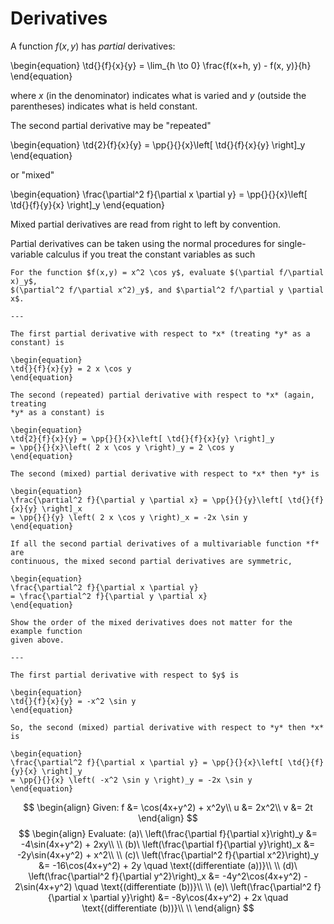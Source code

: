 # Derivatives

A function $f(x,y)$ has *partial* derivatives:

\begin{equation}
\td{}{f}{x}{y} = \lim_{h \to 0} \frac{f(x+h, y) - f(x, y)}{h}
\end{equation}

where *x* (in the denominator) indicates what is varied and *y* (outside the
parentheses) indicates what is held constant.

The second partial derivative may be "repeated"

\begin{equation}
\td{2}{f}{x}{y} = \pp{}{}{x}\left[ \td{}{f}{x}{y} \right]_y
\end{equation}

or "mixed"

\begin{equation}
\frac{\partial^2 f}{\partial x \partial y} = \pp{}{}{x}\left[ \td{}{f}{y}{x} \right]_y
\end{equation}

Mixed partial derivatives are read from right to left by convention.

Partial derivatives can be taken using the normal procedures for single-variable
calculus if you treat the constant variables as such

```{example} Taking partial derivatives
For the function $f(x,y) = x^2 \cos y$, evaluate $(\partial f/\partial x)_y$,
$(\partial^2 f/\partial x^2)_y$, and $\partial^2 f/\partial y \partial x$.

---

The first partial derivative with respect to *x* (treating *y* as a constant) is

\begin{equation}
\td{}{f}{x}{y} = 2 x \cos y
\end{equation}

The second (repeated) partial derivative with respect to *x* (again, treating
*y* as a constant) is

\begin{equation}
\td{2}{f}{x}{y} = \pp{}{}{x}\left[ \td{}{f}{x}{y} \right]_y
= \pp{}{}{x}\left( 2 x \cos y \right)_y = 2 \cos y
\end{equation}

The second (mixed) partial derivative with respect to *x* then *y* is

\begin{equation}
\frac{\partial^2 f}{\partial y \partial x} = \pp{}{}{y}\left[ \td{}{f}{x}{y} \right]_x
= \pp{}{}{y} \left( 2 x \cos y \right)_x = -2x \sin y
\end{equation}

```

```{topic} Mixed second partial derivatives
If all the second partial derivatives of a multivariable function *f* are
continuous, the mixed second partial derivatives are symmetric,

\begin{equation}
\frac{\partial^2 f}{\partial x \partial y}
= \frac{\partial^2 f}{\partial y \partial x}
\end{equation}
```

```{example} Order of mixed second partial derivatives
Show the order of the mixed derivatives does not matter for the example function
given above.

---

The first partial derivative with respect to $y$ is

\begin{equation}
\td{}{f}{x}{y} = -x^2 \sin y
\end{equation}

So, the second (mixed) partial derivative with respect to *y* then *x* is

\begin{equation}
\frac{\partial^2 f}{\partial x \partial y} = \pp{}{}{x}\left[ \td{}{f}{y}{x} \right]_y
= \pp{}{}{x} \left( -x^2 \sin y \right)_y = -2x \sin y
\end{equation}
```

$$
\begin{align}
Given:
f &= \cos(4x+y^2) + x^2y\\
u &= 2x^2\\
v &= 2t
\end{align}
$$
$$
\begin{align}
Evaluate:
(a)\ \left(\frac{\partial f}{\partial x}\right)_y &= -4\sin(4x+y^2) + 2xy\\
\\
(b)\ \left(\frac{\partial f}{\partial y}\right)_x &= -2y\sin(4x+y^2) + x^2\\
\\
(c)\ \left(\frac{\partial^2 f}{\partial x^2}\right)_y &= -16\cos(4x+y^2) + 2y \quad \text{(differentiate (a))}\\
\\
(d)\ \left(\frac{\partial^2 f}{\partial y^2}\right)_x &= -4y^2\cos(4x+y^2) - 2\sin(4x+y^2) \quad \text{(differentiate (b))}\\
\\
(e)\ \left(\frac{\partial^2 f}{\partial x \partial y}\right) &= -8y\cos(4x+y^2) + 2x \quad \text{(differentiate (b))}\\
\\
\end{align}
$$
